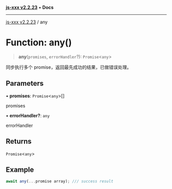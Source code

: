 [**js-xxx v2.2.23**](../README.md) • **Docs**

***

[js-xxx v2.2.23](../README.md) / any

# Function: any()

> **any**(`promises`, `errorHandler`?): `Promise`\<`any`\>

同步执行多个 promise，返回最先成功的结果，已做错误处理。

## Parameters

• **promises**: `Promise`\<`any`\>[]

promises

• **errorHandler?**: `any`

errorHandler

## Returns

`Promise`\<`any`\>

## Example

```ts
await any(...promise array); /// success result
```
